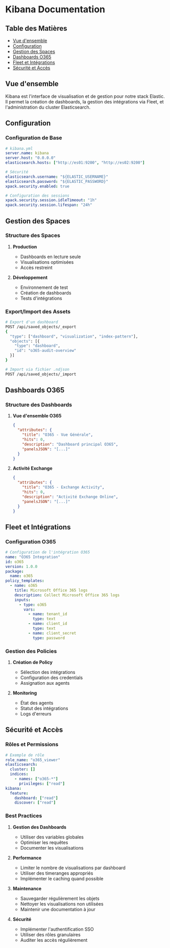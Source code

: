 # Kibana Documentation

## Table des Matières

- [Vue d'ensemble](#vue-densemble)
- [Configuration](#configuration)
- [Gestion des Spaces](#gestion-des-spaces)
- [Dashboards O365](#dashboards-o365)
- [Fleet et Intégrations](#fleet-et-integrations)
- [Sécurité et Accès](#securite-et-acces)

## Vue d'ensemble

Kibana est l'interface de visualisation et de gestion pour notre stack Elastic. Il permet la création de dashboards, la gestion des intégrations via Fleet, et l'administration du cluster Elasticsearch.

## Configuration

### Configuration de Base

```yaml
# kibana.yml
server.name: kibana
server.host: "0.0.0.0"
elasticsearch.hosts: ["http://es01:9200", "http://es02:9200"]

# Sécurité
elasticsearch.username: "${ELASTIC_USERNAME}"
elasticsearch.password: "${ELASTIC_PASSWORD}"
xpack.security.enabled: true

# Configuration des sessions
xpack.security.session.idleTimeout: "1h"
xpack.security.session.lifespan: "24h"
```

## Gestion des Spaces

### Structure des Spaces

1. **Production**
   
   - Dashboards en lecture seule
   - Visualisations optimisées
   - Accès restreint

2. **Développement**
   
   - Environnement de test
   - Création de dashboards
   - Tests d'intégrations

### Export/Import des Assets

```bash
# Export d'un dashboard
POST /api/saved_objects/_export
{
  "type": ["dashboard", "visualization", "index-pattern"],
  "objects": [{
    "type": "dashboard",
    "id": "o365-audit-overview"
  }]
}

# Import via fichier .ndjson
POST /api/saved_objects/_import
```

## Dashboards O365

### Structure des Dashboards

1. **Vue d'ensemble O365**
   
   ```json
   {
     "attributes": {
       "title": "O365 - Vue Générale",
       "hits": 0,
       "description": "Dashboard principal O365",
       "panelsJSON": "[...]"
     }
   }
   ```

2. **Activité Exchange**
   
   ```json
   {
     "attributes": {
       "title": "O365 - Exchange Activity",
       "hits": 0,
       "description": "Activité Exchange Online",
       "panelsJSON": "[...]"
     }
   }
   ```

## Fleet et Intégrations

### Configuration O365

```yaml
# Configuration de l'intégration O365
name: "O365 Integration"
id: o365
version: 1.0.0
package:
  name: o365
policy_templates:
  - name: o365
    title: Microsoft Office 365 logs
    description: Collect Microsoft Office 365 logs
    inputs:
      - type: o365
        vars:
          - name: tenant_id
            type: text
          - name: client_id
            type: text
          - name: client_secret
            type: password
```

### Gestion des Policies

1. **Création de Policy**
   
   - Sélection des intégrations
   - Configuration des credentials
   - Assignation aux agents

2. **Monitoring**
   
   - État des agents
   - Statut des intégrations
   - Logs d'erreurs

## Sécurité et Accès

### Rôles et Permissions

```yaml
# Exemple de rôle
role_name: "o365_viewer"
elasticsearch:
  cluster: []
  indices:
    - names: ["o365-*"]
      privileges: ["read"]
kibana:
  feature:
    dashboard: ["read"]
    discover: ["read"]
```

### Best Practices

1. **Gestion des Dashboards**
   
   - Utiliser des variables globales
   - Optimiser les requêtes
   - Documenter les visualisations

2. **Performance**
   
   - Limiter le nombre de visualisations par dashboard
   - Utiliser des timeranges appropriés
   - Implémenter le caching quand possible

3. **Maintenance**
   
   - Sauvegarder régulièrement les objets
   - Nettoyer les visualisations non utilisées
   - Maintenir une documentation à jour

4. **Sécurité**
   
   - Implémenter l'authentification SSO
   - Utiliser des rôles granulaires
   - Auditer les accès régulièrement
